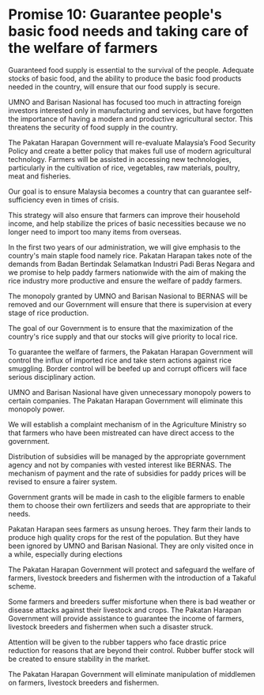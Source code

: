 # Promise 10: Guarantee people's basic food needs and taking care of the welfare of farmers

Guaranteed food supply is essential to the survival of the people. Adequate stocks of basic food, and the ability to produce the basic food products needed in the country, will ensure that our food supply is secure.

UMNO and Barisan Nasional has focused too much in attracting foreign investors interested only in manufacturing and services, but have forgotten the importance of having a modern and productive agricultural sector. This threatens the security of food supply in the country.

The Pakatan Harapan Government will re-evaluate Malaysia’s Food Security Policy and create a better policy that makes full use of modern agricultural technology. Farmers will be assisted in accessing new technologies, particularly in the cultivation of rice, vegetables, raw materials, poultry, meat and fisheries.

Our goal is to ensure Malaysia becomes a country that can guarantee self- sufficiency even in times of crisis.

This strategy will also ensure that farmers can improve their household income, and help stabilize the prices of basic necessities because we no longer need to import too many items from overseas.

In the first two years of our administration, we will give emphasis to the country's main staple food namely rice. Pakatan Harapan takes note of the demands from Badan Bertindak Selamatkan Industri Padi Beras Negara and we promise to help paddy farmers nationwide with the aim of making the rice industry more productive and ensure the welfare of paddy farmers.

The monopoly granted by UMNO and Barisan Nasional to BERNAS will be removed and our Government will ensure that there is supervision at every stage of rice production.

The goal of our Government is to ensure that the maximization of the country's rice supply and that our stocks will give priority to local rice.

To guarantee the welfare of farmers, the Pakatan Harapan Government will control the influx of imported rice and take stern actions against rice smuggling. Border control will be beefed up and corrupt officers will face serious disciplinary action.

UMNO and Barisan Nasional have given unnecessary monopoly powers to certain companies. The Pakatan Harapan Government will eliminate this monopoly power.

We will establish a complaint mechanism of in the Agriculture Ministry so that farmers who have been mistreated can have direct access to the government.

Distribution of subsidies will be managed by the appropriate government agency and not by companies with vested interest like BERNAS. The mechanism of payment and the rate of subsidies for paddy prices will be revised to ensure a fairer system.

Government grants will be made in cash to the eligible farmers to enable them to choose their own fertilizers and seeds that are appropriate to their needs.

Pakatan Harapan sees farmers as unsung heroes. They farm their lands to produce high quality crops for the rest of the population. But they have been ignored by UMNO and Barisan Nasional. They are only visited once in a while, especially during elections

The Pakatan Harapan Government will protect and safeguard the welfare of farmers, livestock breeders and fishermen with the introduction of a Takaful scheme.

Some farmers and breeders suffer misfortune when there is bad weather or disease attacks against their livestock and crops. The Pakatan Harapan Government will provide assistance to guarantee the income of farmers, livestock breeders and fishermen when such a disaster struck.

Attention will be given to the rubber tappers who face drastic price reduction for reasons that are beyond their control. Rubber buffer stock will be created to ensure stability in the market.

The Pakatan Harapan Government will eliminate manipulation of middlemen on farmers, livestock breeders and fishermen.
